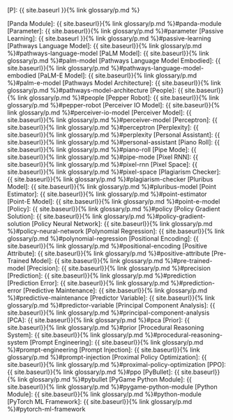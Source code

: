 [P]: {{ site.baseurl }}{% link glossary/p.md %}

[Panda Module]: {{ site.baseurl}}{% link glossary/p.md %}#panda-module
[Parameter]: {{ site.baseurl}}{% link glossary/p.md %}#parameter
[Passive Learning]: {{ site.baseurl }}{% link glossary/p.md %}#passive-learning
[Pathways Language Model]: {{ site.baseurl}}{% link glossary/p.md %}#pathways-language-model
[PaLM Model]: {{ site.baseurl}}{% link glossary/p.md %}#palm-model
[Pathways Language Model Embodied]: {{ site.baseurl}}{% link glossary/p.md %}#pathways-language-model-embodied
[PaLM-E Model]: {{ site.baseurl}}{% link glossary/p.md %}#palm-e-model
[Pathways Model Architecture]: {{ site.baseurl}}{% link glossary/p.md %}#pathways-model-architecture
[People]: {{ site.baseurl}}{% link glossary/p.md %}#people
[Pepper Robot]: {{ site.baseurl}}{% link glossary/p.md %}#pepper-robot
[Perceiver IO Model]: {{ site.baseurl}}{% link glossary/p.md %}#perceiver-io-model
[Perceiver Model]: {{ site.baseurl}}{% link glossary/p.md %}#perceiver-model
[Perceptron]: {{ site.baseurl}}{% link glossary/p.md %}#perceptron
[Perplexity]: {{ site.baseurl}}{% link glossary/p.md %}#perplexity
[Personal Assistant]: {{ site.baseurl}}{% link glossary/p.md %}#personal-assistant
[Piano Roll]: {{ site.baseurl}}{% link glossary/p.md %}#piano-roll
[Pipe Mode]: {{ site.baseurl}}{% link glossary/p.md %}#pipe-mode
[Pixel RNN]: {{ site.baseurl}}{% link glossary/p.md %}#pixel-rnn
[Pixel Space]: {{ site.baseurl}}{% link glossary/p.md %}#pixel-space
[Plagiarism Checker]: {{ site.baseurl}}{% link glossary/p.md %}#plagiarism-checker
[Pluribus Model]: {{ site.baseurl}}{% link glossary/p.md %}#pluribus-model
[Point Estimator]: {{ site.baseurl}}{% link glossary/p.md %}#point-estimator
[Point-E Model]: {{ site.baseurl}}{% link glossary/p.md %}#point-e-model
[Policy]: {{ site.baseurl}}{% link glossary/p.md %}#policy
[Policy Gradient Solution]: {{ site.baseurl}}{% link glossary/p.md %}#policy-gradient-solution
[Policy Neural Network]: {{ site.baseurl}}{% link glossary/p.md %}#policy-neural-network
[Polynomial Regression]: {{ site.baseurl}}{% link glossary/p.md %}#polynomial-regression
[Positional Encoding]: {{ site.baseurl}}{% link glossary/p.md %}#positional-encoding
[Positive Attribute]: {{ site.baseurl}}{% link glossary/p.md %}#positive-attribute
[Pre-Trained Model]: {{ site.baseurl}}{% link glossary/p.md %}#pre-trained-model
[Precision]: {{ site.baseurl}}{% link glossary/p.md %}#precision
[Prediction]: {{ site.baseurl}}{% link glossary/p.md %}#prediction
[Prediction Error]: {{ site.baseurl}}{% link glossary/p.md %}#prediction-error
[Predictive Maintenance]: {{ site.baseurl}}{% link glossary/p.md %}#predictive-maintenance
[Predictor Variable]: {{ site.baseurl}}{% link glossary/p.md %}#predictor-variable
[Principal Component Analysis]: {{ site.baseurl}}{% link glossary/p.md %}#principal-component-analysis
[PCA]: {{ site.baseurl}}{% link glossary/p.md %}#pca
[Prior]: {{ site.baseurl}}{% link glossary/p.md %}#prior
[Procedural Reasoning System]: {{ site.baseurl}}{% link glossary/p.md %}#procedural-reasoning-system
[Prompt Engineering]: {{ site.baseurl}}{% link glossary/p.md %}#prompt-engineering
[Prompt Injection]: {{ site.baseurl}}{% link glossary/p.md %}#prompt-injection
[Proximal Policy Optimization]: {{ site.baseurl}}{% link glossary/p.md %}#proximal-policy-optimization
[PPO]: {{ site.baseurl}}{% link glossary/p.md %}#ppo
[PyBullet]: {{ site.baseurl}}{% link glossary/p.md %}#pybullet
[PyGame Python Module]: {{ site.baseurl}}{% link glossary/p.md %}#pygame-python-module
[Python Module]: {{ site.baseurl}}{% link glossary/p.md %}#python-module
[PyTorch ML Framework]: {{ site.baseurl}}{% link glossary/p.md %}#pytorch-ml-framework
